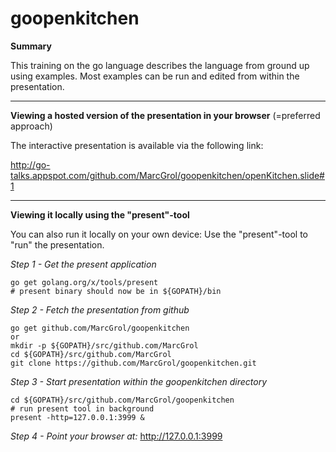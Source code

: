 # goopenkitchen

**Summary**

This training on the go language describes the language from ground up using examples.
Most examples can be run and edited from within the presentation.

---

**Viewing a hosted version of the presentation in your browser** (=preferred approach)

The interactive presentation is available via the following link:

http://go-talks.appspot.com/github.com/MarcGrol/goopenkitchen/openKitchen.slide#1

---

**Viewing it locally using the "present"-tool**

You can also run it locally on your own device:
Use the "present"-tool to "run" the presentation.

*Step 1 - Get the present application*

    go get golang.org/x/tools/present
    # present binary should now be in ${GOPATH}/bin 


*Step 2 - Fetch the presentation from github*

    go get github.com/MarcGrol/goopenkitchen
    or
    mkdir -p ${GOPATH}/src/github.com/MarcGrol
    cd ${GOPATH}/src/github.com/MarcGrol
    git clone https://github.com/MarcGrol/goopenkitchen.git

*Step 3 - Start presentation within the goopenkitchen directory*

    cd ${GOPATH}/src/github.com/MarcGrol/goopenkitchen
    # run present tool in background
    present -http=127.0.0.1:3999 &

*Step 4 - Point your browser at:*
http://127.0.0.1:3999


